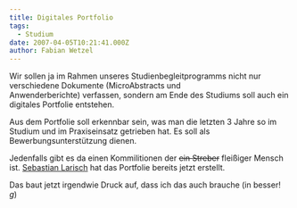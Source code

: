 ```yaml
---
title: Digitales Portfolio
tags:
  - Studium
date: 2007-04-05T10:21:41.000Z
author: Fabian Wetzel
---
```


Wir sollen ja im Rahmen unseres Studienbegleitprogramms nicht nur verschiedene Dokumente (MicroAbstracts und Anwenderberichte)&nbsp;verfassen, sondern am Ende des Studiums soll auch ein digitales Portfolie entstehen.

Aus dem Portfolie soll erkennbar sein, was man die letzten 3 Jahre so im Studium und im Praxiseinsatz getrieben hat. Es soll als Bewerbungsunterstützung dienen.

Jedenfalls gibt es da einen Kommilitionen der <strike>ein Streber</strike> fleißiger Mensch ist. [Sebastian Larisch](http://www.sebastian-larisch.de "Digitales Portfolie von Sebastian Larisch") hat das Portfolie bereits jetzt erstellt.

Das baut jetzt irgendwie Druck auf, dass ich das auch brauche (in besser! *g*)


